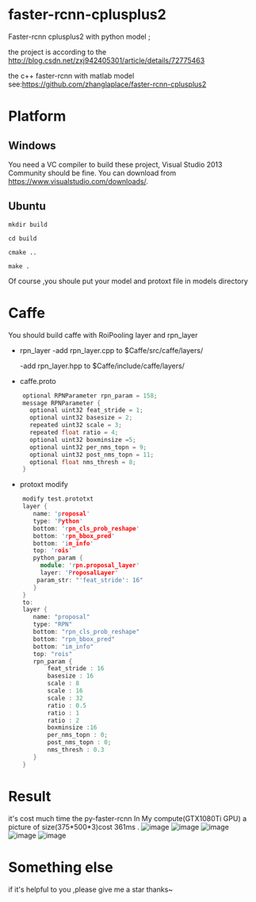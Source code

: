 # faster-rcnn-cplusplus2

  Faster-rcnn cplusplus2 with python model ;
  
  the project is according to the http://blog.csdn.net/zxj942405301/article/details/72775463

  the c++ faster-rcnn with matlab model see:https://github.com/zhanglaplace/faster-rcnn-cplusplus2
# Platform

## Windows

  You need a VC compiler to build these project, Visual Studio 2013 Community should be fine. You can download from https://www.visualstudio.com/downloads/.

## Ubuntu
    mkdir build 
	
	cd build
	
	cmake ..
	
	make .
	
Of course ,you shoule put your model and protoxt file in models directory

# Caffe 
  You should build caffe with RoiPooling layer and rpn_layer
	
- rpn_layer
	-add rpn_layer.cpp to $Caffe/src/caffe/layers/

	-add rpn_layer.hpp to $Caffe/include/caffe/layers/

- caffe.proto
```cpp
	optional RPNParameter rpn_param = 158;
	message RPNParameter {  
	  optional uint32 feat_stride = 1;  
	  optional uint32 basesize = 2;  
	  repeated uint32 scale = 3;  
	  repeated float ratio = 4;  
	  optional uint32 boxminsize =5;  
	  optional uint32 per_nms_topn = 9;  
	  optional uint32 post_nms_topn = 11;  
	  optional float nms_thresh = 8;  
	}  
```
 
- protoxt modify
```cpp
	modify test.prototxt 
	layer {  
	   name: 'proposal'  
	   type: 'Python'  
	   bottom: 'rpn_cls_prob_reshape'  
	   bottom: 'rpn_bbox_pred'  
	   bottom: 'im_info'  
	   top: 'rois'  
	   python_param {  
		 module: 'rpn.proposal_layer'  
		 layer: 'ProposalLayer'  
		param_str: "'feat_stride': 16"  
	   }  
	}  
	to:
	layer {  
	   name: "proposal"  
	   type: "RPN"  
	   bottom: "rpn_cls_prob_reshape"  
	   bottom: "rpn_bbox_pred"  
	   bottom: "im_info"  
	   top: "rois"  
	   rpn_param {  
		   feat_stride : 16  
		   basesize : 16  
		   scale : 8  
		   scale : 16  
		   scale : 32  
		   ratio : 0.5  
		   ratio : 1  
		   ratio : 2  
		   boxminsize :16  
		   per_nms_topn : 0;  
		   post_nms_topn : 0;  
		   nms_thresh : 0.3  
	   }  
	}  
```

# Result
  it's  cost much time the py-faster-rcnn
In My compute(GTX1080Ti GPU) a picture of size(375\*500\*3)cost 361ms .
![image](https://github.com/zhanglaplace/faster-rcnn-cplusplus2/blob/master/imgs/result_004545.jpg)
![image](https://github.com/zhanglaplace/faster-rcnn-cplusplus2/blob/master/imgs/result_001150.jpg)
![image](https://github.com/zhanglaplace/faster-rcnn-cplusplus2/blob/master/imgs/result_000456.jpg)
![image](https://github.com/zhanglaplace/faster-rcnn-cplusplus2/blob/master/imgs/result_000542.jpg)
![image](https://github.com/zhanglaplace/faster-rcnn-cplusplus2/blob/master/imgs/result_001763.jpg)


# Something else
 
  if it's helpful to you ,please give me a star thanks~


  

